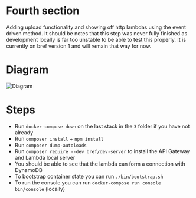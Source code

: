 # Fourth section
Adding upload functionality and showing off http lambdas using the event driven method.
It should be notes that this step was never fully finished as development locally is far too unstable to be able to test this properly. It is currently on bref version 1 and will remain that way for now.

# Diagram
![Diagram](https://github.com/ryanolee/talks/raw/main/brum-php-jan-2022/brefphp/diagrams/bref_building_something_4_diagram.png)

# Steps
* Run `docker-compose down` on the last stack in the `3` folder if you have not already
* Run `composer install` + `npm install`
* Run `composer dump-autoloads`
* Run `composer require --dev bref/dev-server` to install the API Gateway and Lambda local server
* You should be able to see that the lambda can form a connection with DynamoDB
* To bootstrap container state you can run `./bin/bootstrap.sh`
* To run the console you can run `docker-compose run console bin/console` (locally)

